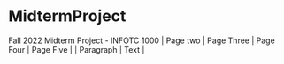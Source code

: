 # MidtermProject
Fall 2022 Midterm Project - INFOTC 1000
| Page two   | Page Three        | Page Four   | Page Five        |
| Paragraph | Text |

